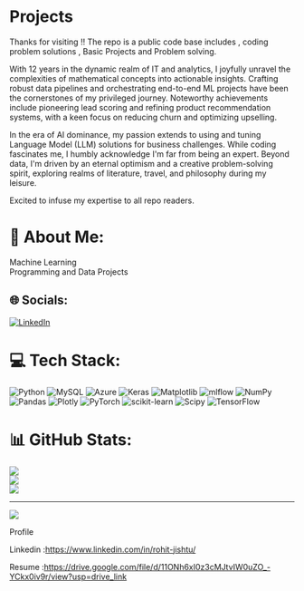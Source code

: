 # Projects

Thanks for visiting !!
The repo is a public code base includes , coding problem solutions , Basic Projects and Problem solving.

With 12 years in the dynamic realm of IT and analytics, I joyfully unravel the complexities of mathematical concepts into actionable insights. Crafting robust data pipelines and orchestrating end-to-end ML projects have been the cornerstones of my privileged journey. Noteworthy achievements include pioneering lead scoring and refining product recommendation systems, with a keen focus on reducing churn and optimizing upselling.

In the era of AI dominance, my passion extends to using and tuning Language Model (LLM) solutions for business challenges. While coding fascinates me, I humbly acknowledge I'm far from being an expert. Beyond data, I'm driven by an eternal optimism and a creative problem-solving spirit, exploring realms of literature, travel, and philosophy during my leisure. 

Excited to infuse my expertise to all repo readers.

# 💫 About Me:
Machine Learning <br>Programming and Data Projects <br>


## 🌐 Socials:
[![LinkedIn](https://img.shields.io/badge/LinkedIn-%230077B5.svg?logo=linkedin&logoColor=white)](https://linkedin.com/in/https://www.linkedin.com/in/rohit-jishtu/) 

# 💻 Tech Stack:
![Python](https://img.shields.io/badge/python-3670A0?style=for-the-badge&logo=python&logoColor=ffdd54) ![MySQL](https://img.shields.io/badge/mysql-%2300000f.svg?style=for-the-badge&logo=mysql&logoColor=white) ![Azure](https://img.shields.io/badge/azure-%230072C6.svg?style=for-the-badge&logo=microsoftazure&logoColor=white) ![Keras](https://img.shields.io/badge/Keras-%23D00000.svg?style=for-the-badge&logo=Keras&logoColor=white) ![Matplotlib](https://img.shields.io/badge/Matplotlib-%23ffffff.svg?style=for-the-badge&logo=Matplotlib&logoColor=black) ![mlflow](https://img.shields.io/badge/mlflow-%23d9ead3.svg?style=for-the-badge&logo=numpy&logoColor=blue) ![NumPy](https://img.shields.io/badge/numpy-%23013243.svg?style=for-the-badge&logo=numpy&logoColor=white) ![Pandas](https://img.shields.io/badge/pandas-%23150458.svg?style=for-the-badge&logo=pandas&logoColor=white) ![Plotly](https://img.shields.io/badge/Plotly-%233F4F75.svg?style=for-the-badge&logo=plotly&logoColor=white) ![PyTorch](https://img.shields.io/badge/PyTorch-%23EE4C2C.svg?style=for-the-badge&logo=PyTorch&logoColor=white) ![scikit-learn](https://img.shields.io/badge/scikit--learn-%23F7931E.svg?style=for-the-badge&logo=scikit-learn&logoColor=white) ![Scipy](https://img.shields.io/badge/SciPy-%230C55A5.svg?style=for-the-badge&logo=scipy&logoColor=%white) ![TensorFlow](https://img.shields.io/badge/TensorFlow-%23FF6F00.svg?style=for-the-badge&logo=TensorFlow&logoColor=white)
# 📊 GitHub Stats:
![](https://github-readme-stats.vercel.app/api?username=RohitJishtu&theme=tokyonight&hide_border=false&include_all_commits=false&count_private=false)<br/>
![](https://github-readme-streak-stats.herokuapp.com/?user=RohitJishtu&theme=tokyonight&hide_border=false)<br/>
![](https://github-readme-stats.vercel.app/api/top-langs/?username=RohitJishtu&theme=tokyonight&hide_border=false&include_all_commits=false&count_private=false&layout=compact)

---
[![](https://visitcount.itsvg.in/api?id=RohitJishtu&icon=0&color=0)](https://visitcount.itsvg.in)

<!-- Proudly created with GPRM ( https://gprm.itsvg.in ) -->


Profile 

Linkedin :https://www.linkedin.com/in/rohit-jishtu/


Resume :https://drive.google.com/file/d/11ONh6xI0z3cMJtvIW0uZO_-YCkx0iv9r/view?usp=drive_link

